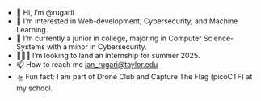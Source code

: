 - 👋 Hi, I’m @rugarii
- 👀 I’m interested in Web-development, Cybersecurity, and Machine Learning.
- 🌱 I’m currently a junior in college, majoring in Computer Science- Systems with a minor in Cybersecurity.
- 👨🏽‍💻 I’m looking to land an internship for summer 2025.
- 📫 How to reach me ian_rugari@taylor.edu
- 🛸 Fun fact: I am part of Drone Club and Capture The Flag (picoCTF) at my school.

<!---
rugarii/rugarii is a ✨ special ✨ repository because its `README.md` (this file) appears on your GitHub profile.
You can click the Preview link to take a look at your changes.
--->

